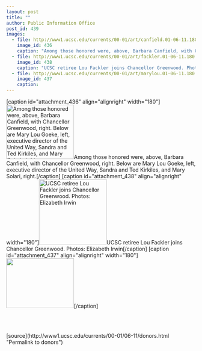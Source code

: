```yaml
---
layout: post
title: ""
author: Public Information Office
post_id: 439
images:
  - file: http://www1.ucsc.edu/currents/00-01/art/canfield.01-06-11.180.jpg
    image_id: 436
    caption: "Among those honored were, above, Barbara Canfield, with Chancellor Greenwood, right. Below are Mary Lou Goeke, left, executive director of the United Way, Sandra and Ted Kirkiles, and Mary Solari, right."
  - file: http://www1.ucsc.edu/currents/00-01/art/fackler.01-06-11.180.jpg
    image_id: 438
    caption: "UCSC retiree Lou Fackler joins Chancellor Greenwood. Photos: Elizabeth Irwin"
  - file: http://www1.ucsc.edu/currents/00-01/art/marylou.01-06-11.180.jpg
    image_id: 437
    caption: 
---
```


[caption id="attachment_436" align="alignright" width="180"]<a href="http://localhost/mysite/wp-content/uploads/2001/06/canfield.01-06-11.180.jpg"><img class="size-full wp-image-436" src="http://localhost/mysite/wp-content/uploads/2001/06/canfield.01-06-11.180.jpg" alt="Among those honored were, above, Barbara Canfield, with Chancellor Greenwood, right. Below are Mary Lou Goeke, left, executive director of the United Way, Sandra and Ted Kirkiles, and Mary Solari, right." width="180" height="144" /></a>Among those honored were, above, Barbara Canfield, with Chancellor Greenwood, right. Below are Mary Lou Goeke, left, executive director of the United Way, Sandra and Ted Kirkiles, and Mary Solari, right.[/caption]
[caption id="attachment_438" align="alignright" width="180"]<a href="http://localhost/mysite/wp-content/uploads/2001/06/fackler.01-06-11.180.jpg"><img class="size-full wp-image-438" src="http://localhost/mysite/wp-content/uploads/2001/06/fackler.01-06-11.180.jpg" alt="UCSC retiree Lou Fackler joins Chancellor Greenwood. Photos: Elizabeth Irwin" width="180" height="173" /></a>UCSC retiree Lou Fackler joins Chancellor Greenwood. Photos: Elizabeth Irwin[/caption]
[caption id="attachment_437" align="alignright" width="180"]<a href="http://localhost/mysite/wp-content/uploads/2001/06/marylou.01-06-11.180.jpg"><img class="size-full wp-image-437" src="http://localhost/mysite/wp-content/uploads/2001/06/marylou.01-06-11.180.jpg" alt="" width="180" height="132" /></a>[/caption]
<p>
  <br>
  <br>

</p>
[source](http://www1.ucsc.edu/currents/00-01/06-11/donors.html "Permalink to donors")
